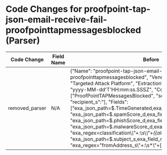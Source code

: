 # Code Changes for proofpoint-tap-json-email-receive-fail-proofpointtapmessagesblocked (Parser)

| Code Change | Field Name | Before | After |
|-------------|------------|--------|-------|
| removed_parser | N/A | {"Name": "proofpoint-tap-json-email-receive-fail-proofpointtapmessagesblocked", "Vendor": "Proofpoint", "Product": "Targeted Attack Platform", "ExtractionType": "json", "TimeFormat": "yyyy-MM-dd'T'HH:mm:ss.SSSZ", "Conditions": ["ProofPointTAPMessagesBlocked", "sender_s\":", "\"senderIP_s\":", "recipient_s\":"], "Fields": ["exa_json_path=$.TimeGenerated,exa_field_name=time", "exa_json_path=$.spamScore_d,exa_field_name=spam_score", "exa_json_path=$.phishScore_d,exa_field_name=phishing_score", "exa_json_path=$.malwareScore_d,exa_field_name=malware_score", "exa_regex=classification\\*\\"+:\s*\\*\\"+({alert_type}[^\\",]+?)\\*\s*\\"", "exa_json_path=$.subject_s,exa_field_name=email_subject", "exa_regex=\"fromAddress_s\\"+:\s*\\"+\[(\\r|\\n)*\s*\\\\"+({email_address}([A-Za-z0-9]+[!#$%&'+\/=?^_`~.\-])*[A-Za-z0-9]+@({email_domain}[^\]\s\"\\,;\|]+\.[^\]\s\"\\,;\|]+))\\", "exa_regex=\"recipient_s\\"+:\s*\\"+\[(\\r|\\n)*\s*\\\\"+({dest_email_address}([A-Za-z0-9]+[!#$%&'+\/=?^_`~.\-])*[A-Za-z0-9]+@({dest_email_domain}[^\]\s\"\\,;\|]+\.[^\]\s\"\\,;\|]+))\\", "exa_json_path=$.GUID_s,exa_field_name=alert_id", "exa_json_path=$.senderIP_s,exa_regex=({src_ip}((([0-9a-fA-F.]{0,4}):{1,2}){1,7}([0-9a-fA-F]){0,4})|(((25[0-5]|(2[0-4]|1\d|[0-9]|)\d)\.?\b){4}))(:({src_port}\d+))?", "exa_regex=\"filename\\*\\"+:\s*\\*\\"+({email_attachments}(?!text)[^\\"\\]+)", "exa_regex=\"md5\\*\\"+:\s*\\*\\"+({hash_md5}[^\\\\"]+)", "exa_regex=\"sha256\\*\\"+:\s*\\*\\"+({hash_sha256}[^\\\\"]+)", "exa_regex=\"threatStatus\\*\\"+:\s*\\*\\"+({status_msg}[^\\\\"]+)", "exa_regex=\"threatID\\*\\"+:\s*\\*\\"+({threat_id}[^\\\\"]+)", "exa_regex=\"threatUrl\\*\\"+:\s*\\*\\"+({malware_url}[^\\\\"]+)", "exa_json_path=$.messageSize_d,exa_field_name=bytes", "exa_regex=\"oContentType\\*\\"+:\s*\\*\\"+({mime}[^\\\\"]+)", "exa_json_path=$.QID_s,exa_field_name=query_id", "exa_json_path=$.Type,exa_field_name=alert_name", "exa_regex=({result}MessagesBlocked)", "exa_json_path=$.SourceSystem,exa_field_name=log_source", "exa_json_path=$.quarantineRule_s,exa_field_name=rule"], "ParserVersion": "v1.0.0"} | N/A |